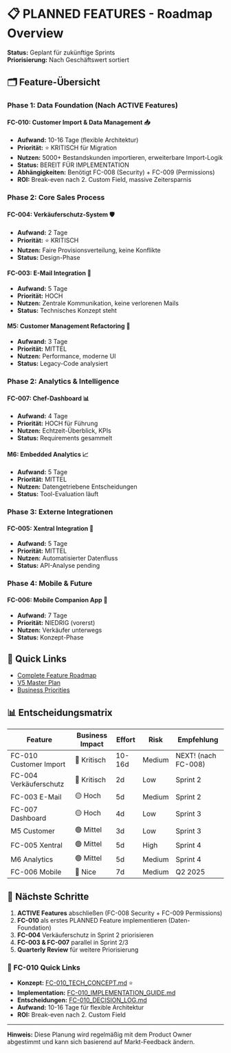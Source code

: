 # 📋 PLANNED FEATURES - Roadmap Overview

**Status:** Geplant für zukünftige Sprints  
**Priorisierung:** Nach Geschäftswert sortiert  

## 🗂️ Feature-Übersicht

### Phase 1: Data Foundation (Nach ACTIVE Features)

#### FC-010: Customer Import & Data Management 📥
- **Aufwand:** 10-16 Tage (flexible Architektur)
- **Priorität:** ⭐ KRITISCH für Migration
- **Nutzen:** 5000+ Bestandskunden importieren, erweiterbare Import-Logik
- **Status:** BEREIT FÜR IMPLEMENTATION
- **Abhängigkeiten:** Benötigt FC-008 (Security) + FC-009 (Permissions)
- **ROI:** Break-even nach 2. Custom Field, massive Zeitersparnis

### Phase 2: Core Sales Process

#### FC-004: Verkäuferschutz-System 🛡️
- **Aufwand:** 2 Tage
- **Priorität:** ⭐ KRITISCH
- **Nutzen:** Faire Provisionsverteilung, keine Konflikte
- **Status:** Design-Phase

#### FC-003: E-Mail Integration 📧
- **Aufwand:** 5 Tage
- **Priorität:** HOCH
- **Nutzen:** Zentrale Kommunikation, keine verlorenen Mails
- **Status:** Technisches Konzept steht

#### M5: Customer Management Refactoring 👥
- **Aufwand:** 3 Tage
- **Priorität:** MITTEL
- **Nutzen:** Performance, moderne UI
- **Status:** Legacy-Code analysiert

### Phase 2: Analytics & Intelligence

#### FC-007: Chef-Dashboard 📊
- **Aufwand:** 4 Tage
- **Priorität:** HOCH für Führung
- **Nutzen:** Echtzeit-Überblick, KPIs
- **Status:** Requirements gesammelt

#### M6: Embedded Analytics 📈
- **Aufwand:** 5 Tage
- **Priorität:** MITTEL
- **Nutzen:** Datengetriebene Entscheidungen
- **Status:** Tool-Evaluation läuft

### Phase 3: Externe Integrationen

#### FC-005: Xentral Integration 🔗
- **Aufwand:** 5 Tage
- **Priorität:** MITTEL
- **Nutzen:** Automatisierter Datenfluss
- **Status:** API-Analyse pending

### Phase 4: Mobile & Future

#### FC-006: Mobile Companion App 📱
- **Aufwand:** 7 Tage
- **Priorität:** NIEDRIG (vorerst)
- **Nutzen:** Verkäufer unterwegs
- **Status:** Konzept-Phase

## 🔗 Quick Links

- [Complete Feature Roadmap](../2025-07-12_COMPLETE_FEATURE_ROADMAP.md)
- [V5 Master Plan](/docs/CRM_COMPLETE_MASTER_PLAN_V5.md)
- [Business Priorities](../BUSINESS_PRIORITIES.md)

## 📊 Entscheidungsmatrix

| Feature | Business Impact | Effort | Risk | Empfehlung |
|---------|----------------|--------|------|------------|
| FC-010 Customer Import | 🔴 Kritisch | 10-16d | Medium | NEXT! (nach FC-008) |
| FC-004 Verkäuferschutz | 🔴 Kritisch | 2d | Low | Sprint 2 |
| FC-003 E-Mail | 🟡 Hoch | 5d | Medium | Sprint 2 |
| FC-007 Dashboard | 🟡 Hoch | 4d | Low | Sprint 3 |
| M5 Customer | 🟢 Mittel | 3d | Low | Sprint 3 |
| FC-005 Xentral | 🟢 Mittel | 5d | High | Sprint 4 |
| M6 Analytics | 🟢 Mittel | 5d | Medium | Sprint 4 |
| FC-006 Mobile | 🔵 Nice | 7d | Medium | Q2 2025 |

## 🚀 Nächste Schritte

1. **ACTIVE Features** abschließen (FC-008 Security + FC-009 Permissions)
2. **FC-010** als erstes PLANNED Feature implementieren (Daten-Foundation)
3. **FC-004** Verkäuferschutz in Sprint 2 priorisieren
4. **FC-003 & FC-007** parallel in Sprint 2/3
5. **Quarterly Review** für weitere Priorisierung

### 🔗 FC-010 Quick Links
- **Konzept:** [FC-010_TECH_CONCEPT.md](./FC-010_TECH_CONCEPT.md) ⭐
- **Implementation:** [FC-010_IMPLEMENTATION_GUIDE.md](./FC-010_IMPLEMENTATION_GUIDE.md)
- **Entscheidungen:** [FC-010_DECISION_LOG.md](./FC-010_DECISION_LOG.md)
- **Aufwand:** 10-16 Tage für flexible Architektur
- **ROI:** Break-even nach 2. Custom Field

---

**Hinweis:** Diese Planung wird regelmäßig mit dem Product Owner abgestimmt und kann sich basierend auf Markt-Feedback ändern.